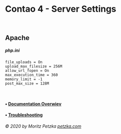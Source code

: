 # Contao 4 - Server Settings

<br>

## Apache

##### php.ini

```
file_uploads = On
upload_max_filesize = 256M
allow_url_fopen = On
max_execution_time = 360
memory_limit = -1
post_max_size = 128M
```

<br>

#### • [Documentation Overwiev](../..//README.md)
#### • [Troubleshooting](../troubleshooting/README.md)

######  © 2020 by Moritz Petzka [petzka.com](https://petzka.com) 


